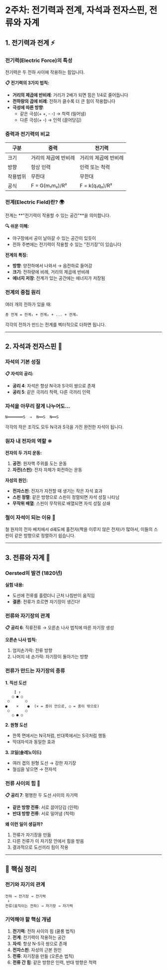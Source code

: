 # 2주차: 전기력과 전계, 자석과 전자스핀, 전류와 자계

## 1. 전기력과 전계 ⚡

### 전기력(Electric Force)의 특성
전기력은 두 전하 사이에 작용하는 힘입니다.

**📋 전기력의 3가지 법칙:**
- **거리의 제곱에 반비례**: 거리가 2배가 되면 힘은 1/4로 줄어듭니다
- **전하량의 곱에 비례**: 전하가 클수록 더 큰 힘이 작용합니다
- **극성에 따른 방향**: 
  - 같은 극성(+ +, - -) → 척력 (밀어냄)
  - 다른 극성(+ -) → 인력 (끌어당김)

### 중력과 전기력의 비교
| 구분 | 중력 | 전기력 |
|------|------|--------|
| 크기 | 거리의 제곱에 반비례 | 거리의 제곱에 반비례 |
| 방향 | 항상 인력 | 인력 또는 척력 |
| 작용범위 | 무한대 | 무한대 |
| 공식 | F = G(m₁m₂)/R² | F = k(q₁q₂)/R² |

### 전계(Electric Field)란? 🌍
전계는 **"전기력이 작용할 수 있는 공간"**을 의미합니다.

**🔍 쉬운 이해:**
- 야구장에서 공이 날아갈 수 있는 공간이 있듯이
- 전하 주변에는 전기력이 작용할 수 있는 "전기장"이 있습니다

**전계의 특징:**
- **방향**: 양전하에서 나와서 → 음전하로 들어감
- **크기**: 전하량에 비례, 거리의 제곱에 반비례
- **에너지 저장**: 전계가 있는 공간에는 에너지가 저장됨

### 전계의 중첩 원리
여러 개의 전하가 있을 때:
```
총 전계 = 전계₁ + 전계₂ + ... + 전계ₙ
```
각각의 전하가 만드는 전계를 벡터적으로 더하면 됩니다.

---

## 2. 자석과 전자스핀 🧲

### 자석의 기본 성질
**📋 자석의 공리:**
- **공리 4**: 자석은 항상 N극과 S극이 쌍으로 존재
- **공리 5**: 같은 극끼리 척력, 다른 극끼리 인력

### 자석을 아무리 잘게 나누어도...
```
N━━━━━━━S  →  N━━S  N━━S
```
각각의 작은 조각도 모두 N극과 S극을 가진 완전한 자석이 됩니다.

### 원자 내 전자의 역할 ⚛️

**전자의 두 가지 운동:**
1. **공전**: 원자핵 주위를 도는 운동
2. **자전(스핀)**: 전자 자체가 회전하는 운동

**자성의 원인:**
- **전자스핀**: 전자가 자전할 때 생기는 작은 자석 효과
- **스핀 정렬**: 같은 방향으로 스핀이 정렬되면 자석 성질 나타남
- **무작위 배열**: 스핀이 무작위로 배열되면 자석 성질 상쇄

### 철이 자석이 되는 이유 🔩
철 원자의 전자 배치에서 d궤도에 홀전자(짝을 이루지 않은 전자)가 많아서, 이들의 스핀이 같은 방향으로 정렬하기 쉽습니다.

---

## 3. 전류와 자계 🔄

### Oersted의 발견 (1820년)
**실험 내용:**
- 도선에 전류를 흘렸더니 근처 나침반이 움직임
- **결론**: 전류가 흐르면 자기장이 생긴다!

### 전류와 자기장의 관계

**📋 공리 6**: 직류전류 → 오른손 나사 법칙에 따른 자기장 생성

**오른손 나사 법칙:**
1. 엄지손가락: 전류 방향
2. 나머지 네 손가락: 자기장이 돌아가는 방향

### 전류가 만드는 자기장의 종류

**1. 직선 도선**
```
    I ↑
   ○ ● ○
 ○       ○
●    ×    ●  (× = 종이 안으로, ○ = 종이 밖으로)
 ○       ○
   ○ ● ○
```

**2. 원형 도선**
- 한쪽 면에서는 N극처럼, 반대쪽에서는 S극처럼 행동
- 막대자석과 동일한 효과

**3. 코일(솔레노이드)**
- 여러 겹의 원형 도선 → 강한 자기장
- 철심을 넣으면 → 전자석

### 전류 사이의 힘 💪

**📋 공리 7**: 평행한 두 도선 사이의 자기력
- **같은 방향 전류**: 서로 끌어당김 (인력)
- **반대 방향 전류**: 서로 밀어냄 (척력)

**왜 이런 일이 생길까?**
1. 전류가 자기장을 만듦
2. 다른 전류가 이 자기장 안에서 힘을 받음
3. 결과적으로 도선끼리 힘이 작용

---

## 🧠 핵심 정리

### 전기와 자기의 관계
```
전하 → 전기장 → 전기력
 ↓
전류(움직이는 전하) → 자기장 → 자기력
```

### 기억해야 할 핵심 개념
1. **전기력**: 전하 사이의 힘 (쿨롱 법칙)
2. **전계**: 전기력이 작용하는 공간
3. **자석**: 항상 N-S극 쌍으로 존재
4. **전자스핀**: 자성의 근본 원인
5. **전류**: 자기장을 만듦 (오른손 법칙)
6. **전류 간 힘**: 같은 방향은 인력, 반대 방향은 척력

